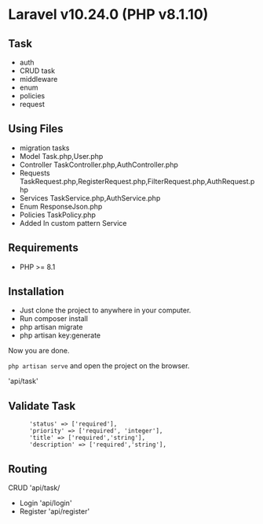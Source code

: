 # Laravel v10.24.0 (PHP v8.1.10)

## Task
-  auth
-  CRUD task 
-  middleware
-  enum
-  policies
-  request

## Using Files

- migration  tasks
- Model      Task.php,User.php
- Controller TaskController.php,AuthController.php
- Requests   TaskRequest.php,RegisterRequest.php,FilterRequest.php,AuthRequest.php
- Services   TaskService.php,AuthService.php
- Enum       ResponseJson.php
- Policies   TaskPolicy.php
- Added      In custom pattern Service

## Requirements

- PHP >= 8.1

## Installation

- Just clone the project to anywhere in your computer.
- Run  composer install  <br>
- php artisan migrate
- php artisan key:generate

Now you are done.
<br>

`php artisan serve` and open the project on the browser. 

'api/task'
## Validate Task
          'status' => ['required'],
          'priority' => ['required', 'integer'],
          'title' => ['required','string'],
          'description' => ['required','string'],


## Routing 
CRUD 
'api/task/

- Login
'api/login'
- Register
'api/register'

